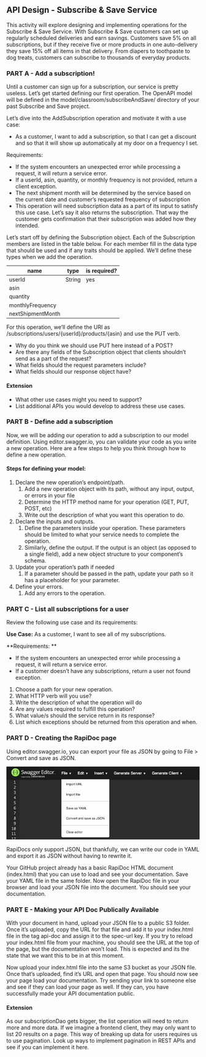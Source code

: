 ## API Design - Subscribe & Save Service

This activity will explore designing and implementing operations for the Subscribe & Save Service. With Subscribe & Save customers can set up regularly scheduled deliveries and earn savings. Customers save 5% on all subscriptions, but if they receive five or more products in one auto-delivery they save 15% off all items in that delivery. From diapers to toothpaste to dog treats, customers can subscribe to thousands of everyday products.

### PART A - Add a subscription!

Until a customer can sign up for a subscription, our service is pretty useless. Let’s get started defining our first operation. The OpenAPI model will be defined in the model/classroom/subscribeAndSave/ directory of your past Subscribe and Save project.

Let’s dive into the AddSubscription operation and motivate it with a use case:

- As a customer, I want to add a subscription, so that I can get a discount and so that it will show up automatically at my door on a frequency I set.

Requirements:

- If the system encounters an unexpected error while processing a request, it will return a service error.
- If a userId, asin, quantity, or monthly frequency is not provided, return a client exception.
- The next shipment month will be determined by the service based on the current date and customer’s requested frequency of subscription
- This operation will need subscription data as a part of its input to satisfy this use case. Let’s say it also returns the subscription. That way the customer gets confirmation that their subscription was added how they intended.

Let’s start off by defining the Subscription object. Each of the Subscription members are listed in the table below. For each member fill in the data type that should be used and if any traits should be applied. We’ll define these types when we add the operation.

| name   |  type | is required? |
|--------|-------|-------|
|userId|String|yes|
|asin|||
|quantity|||
|monthlyFrequency|||
|nextShipmentMonth|||

For this operation, we’ll define the URI as /subscriptions/users/{userId}/products/{asin} and use the PUT verb. 
- Why do you think we should use PUT here instead of a POST?
- Are there any fields of the Subscription object that clients shouldn’t send as a part of the request?
- What fields should the request parameters include?
- What fields should our response object have?

#### Extension
- What other use cases might you need to support?
- List additional APIs you would develop to address these use cases.

### PART B - Define add a subscription

Now, we will be adding our operation to add a subscription to our model definition. Using editor.swagger.io, you can validate your code as you write a new operation. Here are a few steps to help you think through how to define a new operation.

#### Steps for defining your model:
1. Declare the new operation’s endpoint/path.
    1. Add a new operation object with its path, without any input, output, or errors in your file
    1. Determine the HTTP method name for your operation (GET, PUT, POST, etc)
    1. Write out the description of what you want this operation to do.
1. Declare the inputs and outputs.
    1. Define the parameters inside your operation. These parameters should be limited to what your service needs to complete the operation.
    1. Similarly, define the output. If the output is an object (as opposed to a single field), add a new object structure to your component’s schema.
1. Update your operation’s path if needed
    1. If a parameter should be passed in the path, update your path so it has a placeholder for your parameter.
1. Define your errors.
    1. Add any errors to the operation.

### PART C - List all subscriptions for a user

Review the following use case and its requirements:

**Use Case:** As a customer, I want to see all of my subscriptions. 

**Requirements: **

- If the system encounters an unexpected error while processing a request, it will return a service error.
- If a customer doesn’t have any subscriptions, return a user not found exception.

1. Choose a path for your new operation.
1. What HTTP verb will you use?
1. Write the description of what the operation will do
1. Are any values required to fulfill this operation?
1. What value/s should the service return in its response?
1. List which exceptions should be returned from this operation and when.

### PART D - Creating the RapiDoc page

Using editor.swagger.io, you can export your file as JSON by going to File > Convert and save as JSON.

 ![img1](/img1.png)

RapiDocs only support JSON, but thankfully, we can write our code in YAML and export it as JSON without having to rewrite it.

Your GitHub project already has a basic RapiDoc HTML document (index.html) that you can use to load and see your documentation. Save your YAML file in the same folder. Now open the RapiDoc file in your browser and load your JSON file into the document. You should see your documentation.

### PART E - Making your API Doc Publically Available

With your document in hand, upload your JSON file to a public S3 folder. Once it’s uploaded, copy the URL for that file and add it to your index.html file in the tag api-doc and assign it to the spec-url key. If you try to reload your index.html file from your machine, you should see the URL at the top of the page, but the documentation won’t load. This is expected and its the state that we want this to be in at this moment.

Now upload your index.html file into the same S3 bucket as your JSON file. Once that’s uploaded, find it’s URL and open that page. You should now see your page load your documentation. Try sending your link to someone else and see if they can load your page as well. If they can, you have successfully made your API documentation public.

#### Extension

As our subscriptionDao gets bigger, the list operation will need to return more and more data. If we imagine a frontend client, they may only want to list 20 results on a page. This way of breaking up data for users requires us to use pagination. Look up ways to implement pagination in REST APIs and see if you can implement it here.


